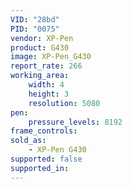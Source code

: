 ```yaml
---
VID: "28bd"
PID: "0075"
vendor: XP-Pen
product: G430
image: XP-Pen_G430
report_rate: 266
working_area:
    width: 4
    height: 3
    resolution: 5080
pen:
    pressure_levels: 8192
frame_controls:
sold_as:
    - XP-Pen G430
supported: false
supported_in:
---
```

